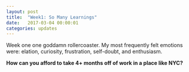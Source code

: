 ```yaml
---
layout: post
title:  "Week1: So Many Learnings"
date:   2017-03-04 00:00:01
categories: updates
---
```

Week one one goddamn rollercoaster. My most frequently felt emotions were: elation, curiosity, frustration, self-doubt, and enthusiasm. 

<b>How can you afford to take 4+ months off of work in a place like NYC?</b> <br>


